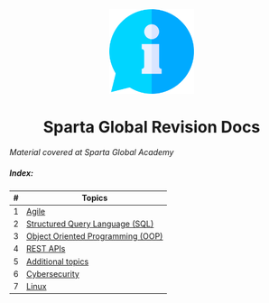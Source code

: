 <div id="top"></div>
<div align="center">
   <a href="https://github.com/KonradDlugosz/SpartaGlobalDocs">
    <img src="images/info.png" alt="Logo" width="150" height="150">
  </a>
    <h1 align= "center">Sparta Global Revision Docs</h1>
</div>

*Material covered at Sparta Global Academy*



##### Index: 

|  #   | Topics                                              |
| :--: | --------------------------------------------------- |
|  1   | [Agile](/Topics/Agile.md)                           |
|  2   | [Structured Query Language (SQL)](/Topics/SQL.md)   |
|  3   | [Object Oriented Programming (OOP)](/Topics/OOP.md) |
|  4   | [REST APIs](/Topics/REST%20APIs.md)                 |
|  5   | [Additional topics](/Topics/Additional%20Topics.md) |
|  6   | [Cybersecurity](/Topics/Cybersecurity.md)           |
|  7   | [Linux](/Topics/Linux.md)                           |

